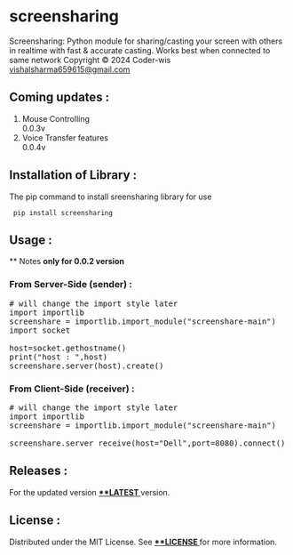 # screensharing
Screensharing: Python module for sharing/casting your screen with others in realtime with
fast &amp; accurate casting. Works best when connected to same network  Copyright © 2024 Coder-wis
<vishalsharma659615@gmail.com>

## Coming updates :
<ol>
  <li> Mouse Controlling </li> 0.0.3v
  <li> Voice Transfer features </li> 0.0.4v
</ol>

## Installation of Library :
The pip command to install sreensharing library for use
<pre><code> pip install screensharing </code></pre>

## Usage :
\*\* Notes **only for 0.0.2 version**
### From Server-Side (sender) :

<pre lang='sh'>
# will change the import style later
import importlib
screenshare = importlib.import_module("screenshare-main")
import socket

host=socket.gethostname()
print("host : ",host)
screenshare.server(host).create()
</pre>

### From Client-Side (receiver) :

<pre lang='sh'>
# will change the import style later
import importlib
screenshare = importlib.import_module("screenshare-main")

screenshare.server_receive(host="Dell",port=8080).connect()
</pre>

## Releases :
For the updated version <b><a href="https://pypi.org/project/screensharing/"> \*\*LATEST </a></b> version.

## License :
Distributed under the MIT License. See <b><a href="https://github.com/Vishal24102002/screenshare_lib/blob/main/LICENSE"> \*\*LICENSE </a></b>for more information.
